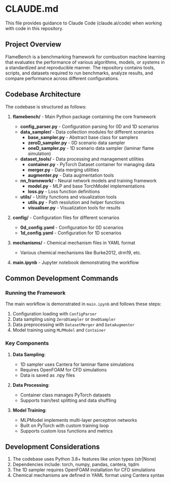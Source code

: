 # CLAUDE.md

This file provides guidance to Claude Code (claude.ai/code) when working with code in this repository.

## Project Overview

FlameBench is a benchmarking framework for combustion machine learning that evaluates the performance of various algorithms, models, or systems in a standardized and reproducible manner. The repository contains tools, scripts, and datasets required to run benchmarks, analyze results, and compare performance across different configurations.

## Codebase Architecture

The codebase is structured as follows:

1. **flamebench/** - Main Python package containing the core framework
   - **config_parser.py** - Configuration parsing for 0D and 1D scenarios
   - **data_sampler/** - Data collection modules for different scenarios
     - **base_sampler.py** - Abstract base class for samplers
     - **zeroD_sampler.py** - 0D scenario data sampler
     - **oneD_sampler.py** - 1D scenario data sampler (laminar flame simulation)
   - **dataset_tools/** - Data processing and management utilities
     - **container.py** - PyTorch Dataset container for managing data
     - **merger.py** - Data merging utilities
     - **augmenter.py** - Data augmentation tools
   - **nn_framework/** - Neural network models and training framework
     - **model.py** - MLP and base TorchModel implementations
     - **loss.py** - Loss function definitions
   - **utils/** - Utility functions and visualization tools
     - **utils.py** - Path resolution and helper functions
     - **visualiser.py** - Visualization tools for results

2. **config/** - Configuration files for different scenarios
   - **0d_config.yaml** - Configuration for 0D scenarios
   - **1d_config.yaml** - Configuration for 1D scenarios

3. **mechanisms/** - Chemical mechanism files in YAML format
   - Various chemical mechanisms like Burke2012, drm19, etc.

4. **main.ipynb** - Jupyter notebook demonstrating the workflow

## Common Development Commands

### Running the Framework
The main workflow is demonstrated in `main.ipynb` and follows these steps:
1. Configuration loading with `ConfigParser`
2. Data sampling using `ZeroDSampler` or `OneDSampler`
3. Data preprocessing with `DatasetMerger` and `DataAugmenter`
4. Model training using `MLPModel` and `Container`

### Key Components

1. **Data Sampling**: 
   - 1D sampler uses Cantera for laminar flame simulations
   - Requires OpenFOAM for CFD simulations
   - Data is saved as .npy files

2. **Data Processing**:
   - Container class manages PyTorch datasets
   - Supports train/test splitting and data shuffling

3. **Model Training**:
   - MLPModel implements multi-layer perceptron networks
   - Built on PyTorch with custom training loop
   - Supports custom loss functions and metrics

## Development Considerations

1. The codebase uses Python 3.8+ features like union types (str|None)
2. Dependencies include: torch, numpy, pandas, cantera, tqdm
3. The 1D sampler requires OpenFOAM installation for CFD simulations
4. Chemical mechanisms are defined in YAML format using Cantera syntax